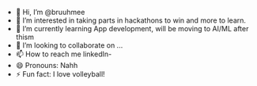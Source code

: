 - 👋 Hi, I’m @bruuhmee
- 👀 I’m interested in taking parts in hackathons to win and more to learn.
- 🌱 I’m currently learning App development, will be moving to AI/ML after thism
- 💞️ I’m looking to collaborate on ...
- 📫 How to reach me linkedIn-
- 😄 Pronouns: Nahh
- ⚡ Fun fact: I love volleyball!

<!---
bruuhmee/bruuhmee is a ✨ special ✨ repository because its `README.md` (this file) appears on your GitHub profile.
You can click the Preview link to take a look at your changes.
--->
